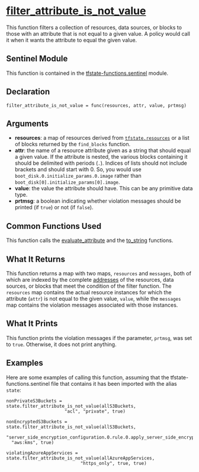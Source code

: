 # [filter_attribute_is_not_value](../tfstate-functions.sentinel#L499)
This function filters a collection of resources, data sources, or blocks to those with an attribute that is not equal to a given value. A policy would call it when it wants the attribute to equal the given value.

## Sentinel Module
This function is contained in the [tfstate-functions.sentinel](../tfstate-functions.sentinel) module.

## Declaration
`filter_attribute_is_not_value = func(resources, attr, value, prtmsg)`

## Arguments
* **resources**: a map of resources derived from [`tfstate.resources`](https://www.terraform.io/docs/cloud/sentinel/import/tfstate-v2.html#the-resources-collection) or a list of blocks returned by the `find_blocks` function.
* **attr**: the name of a resource attribute given as a string that should equal a given value. If the attribute is nested, the various blocks containing it should be delimited with periods (`.`). Indices of lists should not include brackets and should start with 0. So, you would use `boot_disk.0.initialize_params.0.image` rather than `boot_disk[0].initialize_params[0].image`.
* **value**: the value the attribute should have. This can be any primitive data type.
* **prtmsg**: a boolean indicating whether violation messages should be printed (if `true`) or not (if `false`).

## Common Functions Used
This function calls the [evaluate_attribute](./evaluate_attribute.md) and the [to_string](./to_string.md) functions.

## What It Returns
This function returns a map with two maps, `resources` and `messages`, both of which are indexed by the complete [addresses](https://www.terraform.io/docs/internals/resource-addressing.html) of the resources, data sources, or blocks that meet the condition of the filter function. The `resources` map contains the actual resource instances for which the attribute (`attr`) is not equal to the given value, `value`, while the `messages` map contains the violation messages associated with those instances.

## What It Prints
This function prints the violation messages if the parameter, `prtmsg`, was set to `true`. Otherwise, it does not print anything.

## Examples
Here are some examples of calling this function, assuming that the tfstate-functions.sentinel file that contains it has been imported with the alias `state`:
```
nonPrivateS3Buckets = state.filter_attribute_is_not_value(allS3Buckets,
                      "acl", "private", true)

nonEncryptedS3Buckets = state.filter_attribute_is_not_value(allS3Buckets,
  "server_side_encryption_configuration.0.rule.0.apply_server_side_encryption_by_default.0.sse_algorithm",
  "aws:kms", true)

violatingAzureAppServices = state.filter_attribute_is_not_value(allAzureAppServices,
                            "https_only", true, true)
```

